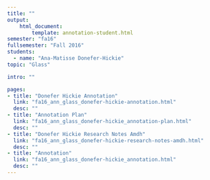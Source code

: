 ```yaml
---
title: ""
output:
    html_document:
        template: annotation-student.html
semester: "fa16"
fullsemester: "Fall 2016"
students:
  - name: "Ana-Matisse Donefer-Hickie"
topic: "Glass"

intro: ""

pages:
- title: "Donefer Hickie Annotation"
  link: "fa16_ann_glass_donefer-hickie-annotation.html"
  desc: ""
- title: "Annotation Plan"
  link: "fa16_ann_glass_donefer-hickie_annotation-plan.html"
  desc: ""
- title: "Donefer Hickie Research Notes Amdh"
  link: "fa16_ann_glass_donefer-hickie-research-notes-amdh.html"
  desc: ""
- title: "Annotation"
  link: "fa16_ann_glass_donefer-hickie_annotation.html"
  desc: ""
---
```

